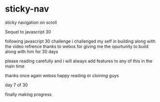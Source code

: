 # sticky-nav
sticky navigation on scroll

Sequel to javascript 30

following javascript 30 challenge i challenged my self in building along with the video refrence thanks to webos for giving me the opurtunity to build along with him for 30 days

please reading carefully and i will always add features to any of this in the main time

thanks once again webos happy reading or cloining guys

day 7 of 30

finally making progress
